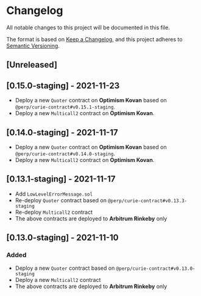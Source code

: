 # Changelog

All notable changes to this project will be documented in this file.

The format is based on [Keep a Changelog](https://keepachangelog.com/en/1.0.0/),
and this project adheres to [Semantic Versioning](https://semver.org/spec/v2.0.0.html).

## [Unreleased]

## [0.15.0-staging] - 2021-11-23
- Deploy a new `Quoter` contract on **Optimism Kovan** based on `@perp/curie-contract#v0.15.1-staging`.
- Deploy a new `Multicall2` contract on **Optimism Kovan**.

## [0.14.0-staging] - 2021-11-17
- Deploy a new `Quoter` contract on **Optimism Kovan** based on `@perp/curie-contract#v0.14.0-staging`.
- Deploy a new `Multicall2` contract on **Optimism Kovan**.

## [0.13.1-staging] - 2021-11-17
- Add `LowLevelErrorMessage.sol`
- Re-deploy `Quoter` contract based on `@perp/curie-contract#v0.13.3-staging`
- Re-deploy `Multicall2` contract
- The above contracts are deployed to **Arbitrum Rinkeby** only

## [0.13.0-staging] - 2021-11-10

### Added

- Deploy a new `Quoter` contract based on `@perp/curie-contract#v0.13.0-staging`
- Deploy a new `Multicall2` contract
- The above contracts are deployed to **Arbitrum Rinkeby** only
